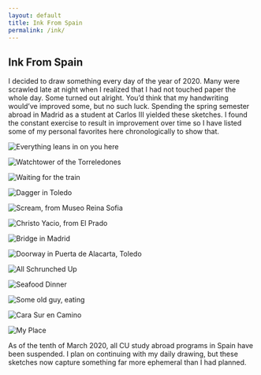 ```yaml
---
layout: default
title: Ink From Spain
permalink: /ink/
---
```


## Ink From Spain

I decided to draw something every day of the year of 2020. Many were scrawled late at night when I realized that I had not touched paper the whole day. Some turned out alright. You’d think that my handwriting would’ve improved some, but no such luck. Spending the spring semester abroad in Madrid as a student at Carlos III yielded these sketches. I found the constant exercise to result in improvement over time so I have listed some of my personal favorites here chronologically to show that.

![Everything leans in on you here](https://github.com/klauszach/klauszach.github.io/blob/main/docs/assets/ink/IMG_1791.JPG)

![Watchtower of the Torreledones](https://github.com/klauszach/klauszach.github.io/blob/main/docs/assets/ink/img_1795.jpg)

![Waiting for the train](https://github.com/klauszach/klauszach.github.io/blob/main/docs/assets/ink/img_1789.jpg)

![Dagger in Toledo](https://github.com/klauszach/klauszach.github.io/blob/main/docs/assets/ink/img_1798.jpg)

![Scream, from Museo Reina Sofia](https://github.com/klauszach/klauszach.github.io/blob/main/docs/assets/ink/img_1794.jpg)

![Christo Yacio, from El Prado](https://github.com/klauszach/klauszach.github.io/blob/main/docs/assets/ink/img_1800.jpg)

![Bridge in Madrid](https://github.com/klauszach/klauszach.github.io/blob/main/docs/assets/ink/img_1799.jpg)

![Doorway in Puerta de Alacarta, Toledo](https://github.com/klauszach/klauszach.github.io/blob/main/docs/assets/ink/img_1801.jpg)

![All Schrunched Up](https://github.com/klauszach/klauszach.github.io/blob/main/docs/assets/ink/img_1804.jpg)

![Seafood Dinner](https://github.com/klauszach/klauszach.github.io/blob/main/docs/assets/ink/img_1854.jpg)

![Some old guy, eating](https://github.com/klauszach/klauszach.github.io/blob/main/docs/assets/ink/img_1811.jpg)

![Cara Sur en Camino](https://github.com/klauszach/klauszach.github.io/blob/main/docs/assets/ink/img_1858.jpg)

![My Place](https://github.com/klauszach/klauszach.github.io/blob/main/docs/assets/ink/img_1855.jpg)

As of the tenth of March 2020, all CU study abroad programs in Spain have been suspended. I plan on continuing with my daily drawing, but these sketches now capture something far more ephemeral than I had planned.


